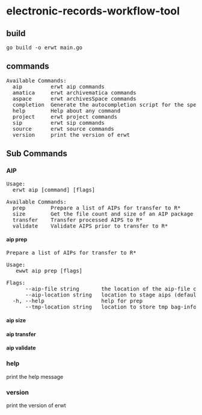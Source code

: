 # electronic-records-workflow-tool

## build
<pre>go build -o erwt main.go</pre>

## commands
<pre>
Available Commands:
  aip         erwt aip commands
  amatica     erwt archivematica commands
  aspace      erwt archivesSpace commands
  completion  Generate the autocompletion script for the specified shell
  help        Help about any command
  project     erwt project commands
  sip         erwt sip commands
  source      erwt source commands
  version     print the version of erwt
</pre>

## Sub Commands

### AIP
<pre>
Usage:
  erwt aip [command] [flags]

Available Commands:
  prep        Prepare a list of AIPs for transfer to R*
  size        Get the file count and size of an AIP package
  transfer    Transfer processed AIPS to R*
  validate    Validate AIPS prior to transfer to R*
</pre>
#### aip prep 
<pre>
Prepare a list of AIPs for transfer to R*

Usage:
   ewwt aip prep [flags]

Flags:
      --aip-file string       the location of the aip-file containing aips to process (default finds aipfile in /logs directory)
      --aip-location string   location to stage aips (default "aips/")
  -h, --help                  help for prep
      --tmp-location string   location to store tmp bag-info.txt (default "logs")
</pre>
#### aip size
#### aip transfer
#### aip validate
### help
print the help message
### version
print the version of erwt